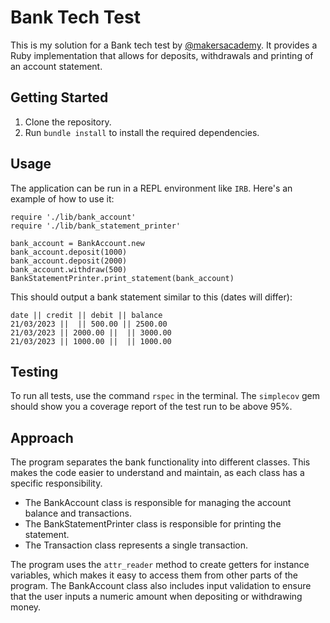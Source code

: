 # Bank Tech Test

This is my solution for a Bank tech test by [@makersacademy](https://github.com/makersacademy). It provides a Ruby implementation that allows for deposits, withdrawals and printing of an account statement.

## Getting Started
1. Clone the repository.
2. Run `bundle install` to install the required dependencies.

## Usage
The application can be run in a REPL environment like `IRB`. Here's an example of how to use it:

```
require './lib/bank_account'
require './lib/bank_statement_printer'

bank_account = BankAccount.new
bank_account.deposit(1000)
bank_account.deposit(2000)
bank_account.withdraw(500)
BankStatementPrinter.print_statement(bank_account)
```

This should output a bank statement similar to this (dates will differ):

```
date || credit || debit || balance
21/03/2023 ||  || 500.00 || 2500.00
21/03/2023 || 2000.00 ||  || 3000.00
21/03/2023 || 1000.00 ||  || 1000.00
```

## Testing
To run all tests, use the command `rspec` in the terminal. The `simplecov` gem should show you a coverage report of the test run to be above 95%.

## Approach
The program separates the bank functionality into different classes. This makes the code easier to understand and maintain, as each class has a specific responsibility. 

- The BankAccount class is responsible for managing the account balance and transactions.
- The BankStatementPrinter class is responsible for printing the statement.
- The Transaction class represents a single transaction.

The program uses the `attr_reader` method to create getters for instance variables, which makes it easy to access them from other parts of the program. The BankAccount class also includes input validation to ensure that the user inputs a numeric amount when depositing or withdrawing money.